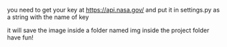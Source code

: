 you need to get your key at https://api.nasa.gov/ and put it in settings.py as a string with the name of key

it will save the image inside a folder named img inside the project folder
have fun!
